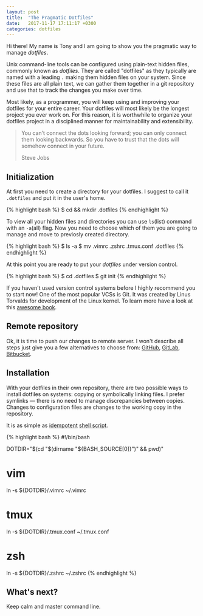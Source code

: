 ```yaml
---
layout: post
title:  "The Pragmatic Dotfiles"
date:   2017-11-17 17:11:17 +0300
categories: dotfiles
---
```


Hi there! My name is Tony and I am going to show you the pragmatic way to manage *dotfiles*.

Unix command-line tools can be configured using plain-text hidden files, commonly known as *dotfiles*.
They are called "dotfiles" as they typically are named with a leading `.` making them hidden files on your system.
Since these files are all plain text, we can gather them together in a git repository and use that to track the changes you make over time.

Most likely, as a programmer, you will keep using and improving your dotfiles for your entire career.
Your dotfiles will most likely be the longest project you ever work on.
For this reason, it is worthwhile to organize your dotfiles project in a disciplined manner for maintainability and extensibility.

>You can’t connect the dots looking forward; you can only connect them looking backwards.
>So you have to trust that the dots will somehow connect in your future.
>
>Steve Jobs

## Initialization

At first you need to create a directory for your dotfiles. I suggest to call it `.dotfiles` and put it in the user's home.

{% highlight bash %}
  $ cd && mkdir .dotfiles
{% endhighlight %}

To view all your hidden files and directories you can use `ls`(list) command with an `-a`(all) flag.
Now you need to choose which of them you are going to manage and move to previosly created directory.

{% highlight bash %}
  $ ls -a
  $ mv .vimrc .zshrc .tmux.conf .dotfiles
{% endhighlight %}

At this point you are ready to put your *dotfiles* under version control.

{% highlight bash %}
  $ cd .dotfiles
  $ git init
{% endhighlight %}

If you haven't used version control systems before I highly recommend you to start now!
One of the most popular VCSs is Git. It was created by Linus Torvalds for development of the Linux kernel.
To learn more have a look at this [awesome book][git_book].

## Remote repository

Ok, it is time to push our changes to remote server. I won't describe all steps just give you a few alternatives to choose from: [GitHub][github], [GitLab][gitlab], [Bitbucket][bitbucket].

## Installation

With your dotfiles in their own repository, there are two possible ways to install dotfiles on systems: copying or symbolically linking files.
I prefer symlinks — there is no need to manage discrepancies between copies. Changes to configuration files are changes to the working copy in the repository.

It is as simple as [idempotent][idempotent] [shell script][bash_how_to].

{% highlight bash %}
  #!/bin/bash

  DOTDIR="$(cd "$(dirname "${BASH_SOURCE[0]}")" && pwd)"

  # vim
  ln -s ${DOTDIR}/.vimrc ~/.vimrc

  # tmux
  ln -s ${DOTDIR}/.tmux.conf ~/.tmux.conf

  # zsh
  ln -s ${DOTDIR}/.zshrc ~/.zshrc
{% endhighlight %}

## What's next?

Keep calm and master command line.

[git_book]: https://git-scm.com/book/en/v2
[github]: https://github.com/
[gitlab]: https://gitlab.com/
[bitbucket]: https://bitbucket.org/
[bash_how_to]: http://tldp.org/HOWTO/Bash-Prog-Intro-HOWTO.html
[idempotent]: https://en.wikipedia.org/wiki/Idempotence
